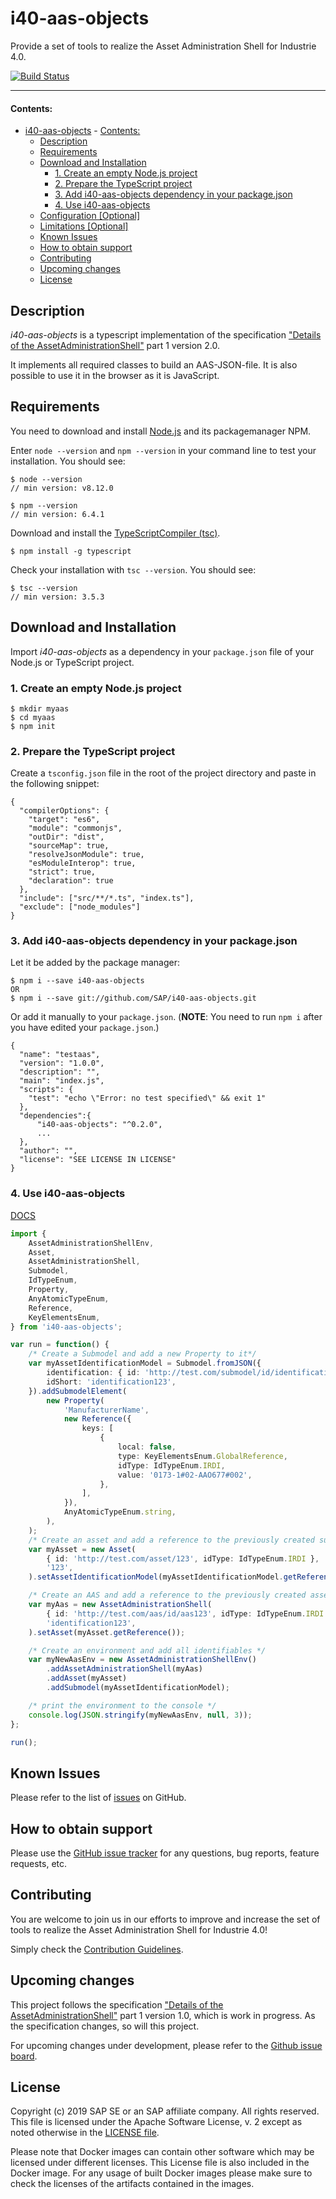 # i40-aas-objects

Provide a set of tools to realize the Asset Administration Shell for Industrie 4.0.

[![Build Status](https://travis-ci.com/SAP/i40-aas-objects.svg?branch=master)](https://travis-ci.com/SAP/i40-aas-objects)

---

#### Contents:

-   [i40-aas-objects](#i40-aas-objects) - [Contents:](#contents)
    -   [Description](#description)
    -   [Requirements](#requirements)
    -   [Download and Installation](#download-and-installation)
        -   [1. Create an empty Node.js project](#1-create-an-empty-nodejs-project)
        -   [2. Prepare the TypeScript project](#2-prepare-the-typescript-project)
        -   [3. Add i40-aas-objects dependency in your package.json](#3-add-i40-aas-objects-dependency-in-your-packagejson)
        -   [4. Use i40-aas-objects](#4-use-i40-aas-objects)
    -   [Configuration [Optional]](#configuration-optional)
    -   [Limitations [Optional]](#limitations-optional)
    -   [Known Issues](#known-issues)
    -   [How to obtain support](#how-to-obtain-support)
    -   [Contributing](#contributing)
    -   [Upcoming changes](#upcoming-changes)
    -   [License](#license)

## Description

<!--- Describe your project, why it exists, what it should provide to the user, and what differentiates it from any other project available. --->

_i40-aas-objects_ is a typescript implementation of the specification ["Details of the AssetAdministrationShell"](https://www.plattform-i40.de/PI40/Redaktion/EN/Downloads/Publikation/2018-details-of-the-asset-administration-shell.html) part 1 version 2.0.

It implements all required classes to build an AAS-JSON-file. It is also possible to use it in the browser as it is JavaScript.

## Requirements

<!--- Requirements, hardware and software, that are used with your project. --->

<!--- Any external requirements must be hyperlinked to the site where that software, or that documentation, can be found. --->

You need to download and install [Node.js](https://nodejs.org/en/) and its packagemanager NPM.

Enter `node --version` and `npm --version` in your command line to test your installation.
You should see:

```
$ node --version
// min version: v8.12.0

$ npm --version
// min version: 6.4.1
```

Download and install the [TypeScriptCompiler (tsc)](https://www.npmjs.com/package/typescript).

```
$ npm install -g typescript
```

Check your installation with `tsc --version`.
You should see:

```
$ tsc --version
// min version: 3.5.3
```

## Download and Installation

<!--- Describe, in detail, how the project should be downloaded and installed. --->

<!--- Note: This section is the most likely to fail the review cycle. Please review carefully. --->

Import _i40-aas-objects_ as a dependency in your `package.json` file of your Node.js or TypeScript project.

### 1. Create an empty Node.js project

```
$ mkdir myaas
$ cd myaas
$ npm init
```

### 2. Prepare the TypeScript project

Create a `tsconfig.json` file in the root of the project directory and paste in the following snippet:

```
{
  "compilerOptions": {
    "target": "es6",
    "module": "commonjs",
    "outDir": "dist",
    "sourceMap": true,
    "resolveJsonModule": true,
    "esModuleInterop": true,
    "strict": true,
    "declaration": true
  },
  "include": ["src/**/*.ts", "index.ts"],
  "exclude": ["node_modules"]
}

```

### 3. Add i40-aas-objects dependency in your package.json

Let it be added by the package manager:

```
$ npm i --save i40-aas-objects
OR
$ npm i --save git://github.com/SAP/i40-aas-objects.git
```

Or add it manually to your `package.json`. (**NOTE**: You need to run `npm i` after you have edited your `package.json`.)

```
{
  "name": "testaas",
  "version": "1.0.0",
  "description": "",
  "main": "index.js",
  "scripts": {
    "test": "echo \"Error: no test specified\" && exit 1"
  },
  "dependencies":{
      "i40-aas-objects": "^0.2.0",
      ...
  },
  "author": "",
  "license": "SEE LICENSE IN LICENSE"
}
```

### 4. Use i40-aas-objects

[DOCS](https://i40-aas-objects-docs.cfapps.eu10.hana.ondemand.com/)

```typescript
import {
    AssetAdministrationShellEnv,
    Asset,
    AssetAdministrationShell,
    Submodel,
    IdTypeEnum,
    Property,
    AnyAtomicTypeEnum,
    Reference,
    KeyElementsEnum,
} from 'i40-aas-objects';

var run = function() {
    /* Create a Submodel and add a new Property to it*/
    var myAssetIdentificationModel = Submodel.fromJSON({
        identification: { id: 'http://test.com/submodel/id/identification123', idType: IdTypeEnum.IRDI },
        idShort: 'identification123',
    }).addSubmodelElement(
        new Property(
            'ManufacturerName',
            new Reference({
                keys: [
                    {
                        local: false,
                        type: KeyElementsEnum.GlobalReference,
                        idType: IdTypeEnum.IRDI,
                        value: '0173-1#02-AAO677#002',
                    },
                ],
            }),
            AnyAtomicTypeEnum.string,
        ),
    );
    /* Create an asset and add a reference to the previously created submodel as it assetIdentificationModel*/
    var myAsset = new Asset(
        { id: 'http://test.com/asset/123', idType: IdTypeEnum.IRDI },
        '123',
    ).setAssetIdentificationModel(myAssetIdentificationModel.getReference());

    /* Create an AAS and add a reference to the previously created asset as its asset*/
    var myAas = new AssetAdministrationShell(
        { id: 'http://test.com/aas/id/aas123', idType: IdTypeEnum.IRDI },
        'identification123',
    ).setAsset(myAsset.getReference());

    /* Create an environment and add all identifiables */
    var myNewAasEnv = new AssetAdministrationShellEnv()
        .addAssetAdministrationShell(myAas)
        .addAsset(myAsset)
        .addSubmodel(myAssetIdentificationModel);

    /* print the environment to the console */
    console.log(JSON.stringify(myNewAasEnv, null, 3));
};

run();
```

<!---
## Configuration [Optional]

*These options may not be part of the installation process, but help configure the source for specific uses.*

*This section may be omitted if there are no configuration options, or if all configuration is done and documented in the installation instructions.*

## Limitations [Optional]

*If your project has limitations that prevent it from working on certain hardware, or in certain software or configurations, please list those here.*

*If there are no known limitations, this section can be omitted.*
--->

## Known Issues

<!--- Please list all known issues, or bugs, here. Even if the project is provided "as-is" any known problems should be listed. --->

Please refer to the list of [issues](https://github.com/SAP/i40-aas-objects/issues) on GitHub.

## How to obtain support

<!--- This section should contain details on how the outside user can obtain support, ask questions, or post a bug report on your project. If your project is provided "as-is", with no expected changes or support, you must state that here. --->

Please use the [GitHub issue tracker](https://github.com/SAP/i40-aas-objects/issues) for any questions, bug reports, feature requests, etc.

## Contributing

<!--- Details on how external developers can contribute to your code should be posted here. You can also link to a dedicated CONTRIBUTING.md file. See further details here. --->

You are welcome to join us in our efforts to improve and increase the set of tools to realize the Asset Administration Shell for Industrie 4.0!

Simply check the [Contribution Guidelines](CONTRIBUTING.md).

## Upcoming changes

<!--- Details on any expected changes in later versions. If your project is released "as-is", or you know of no upcoming changes, this section can be omitted. --->

This project follows the specification ["Details of the AssetAdministrationShell"](https://www.plattform-i40.de/PI40/Redaktion/EN/Downloads/Publikation/2018-details-of-the-asset-administration-shell.html) part 1 version 1.0, which is work in progress. As the specification changes, so will this project.

For upcoming changes under development, please refer to the [Github issue board](https://github.com/SAP/i40-aas-objects/issues).

## License

Copyright (c) 2019 SAP SE or an SAP affiliate company. All rights reserved. This file is licensed under the Apache Software License, v. 2 except as noted otherwise in the [LICENSE file](LICENSE).

Please note that Docker images can contain other software which may be licensed under different licenses. This License file is also included in the Docker image. For any usage of built Docker images please make sure to check the licenses of the artifacts contained in the images.
